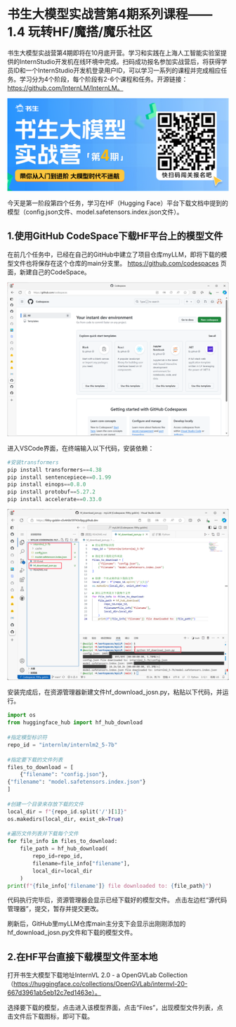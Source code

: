 # 书生大模型实战营第4期系列课程——1.4 玩转HF/魔搭/魔乐社区

书生大模型实战营第4期即将在10月底开营。学习和实践在上海人工智能实验室提供的InternStudio开发机在线环境中完成。扫码成功报名参加实战营后，将获得学员ID和一个InternStudio开发机登录用户ID，可以学习一系列的课程并完成相应任务。学习分为4个阶段，每个阶段有2-6个课程和任务。开源链接：https://github.com/InternLM/InternLM。   

![图1](png/图片1.png)   

今天是第一阶段第四个任务，学习在HF（Hugging Face）平台下载文档中提到的模型（config.json文件、model.safetensors.index.json文件）。

## 1.使用GitHub CodeSpace下载HF平台上的模型文件
在前几个任务中，已经在自己的GitHub中建立了项目仓库myLLM，即将下载的模型文件也将保存在这个仓库的main分支里。
https://github.com/codespaces   页面，新建自己的CodeSpace。

   ![图2](png/图片2.png)   

进入VSCode界面，在终端输入以下代码，安装依赖：

```python
#安装transformers   
pip install transformers==4.38   
pip install sentencepiece==0.1.99   
pip install einops==0.8.0   
pip install protobuf==5.27.2   
pip install accelerate==0.33.0   

```

![图3](png/图片3.png)   


安装完成后，在资源管理器新建文件hf_download_josn.py，粘贴以下代码，并运行。
```python
import os
from huggingface_hub import hf_hub_download

#指定模型标识符
repo_id = "internlm/internlm2_5-7b"

#指定要下载的文件列表
files_to_download = [
    {"filename": "config.json"},
{"filename": "model.safetensors.index.json"}
]

#创建一个目录来存放下载的文件
local_dir = f"{repo_id.split('/')[1]}"
os.makedirs(local_dir, exist_ok=True)

#遍历文件列表并下载每个文件
for file_info in files_to_download:
    file_path = hf_hub_download(
        repo_id=repo_id,
        filename=file_info["filename"],
        local_dir=local_dir
    )
print(f"{file_info['filename']} file downloaded to: {file_path}")

```  
代码执行完毕后，资源管理器会显示已经下载好的模型文件。
点击左边栏“源代码管理器”，提交，暂存并提交更改。



刷新后，GitHub里myLLM仓库main主分支下会显示出刚刚添加的hf_download_josn.py文件和下载的模型文件。

## 2.在HF平台直接下载模型文件至本地
打开书生大模型下载地址InternVL 2.0 - a OpenGVLab Collection（https://huggingface.co/collections/OpenGVLab/internvl-20-667d3961ab5eb12c7ed1463e）。

选择要下载的模型，点击进入该模型界面，点击“Files”，出现模型文件列表，点击文件后下载图标，即可下载。



